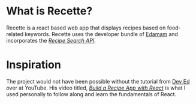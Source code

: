 # What is Recette?
Recette is a react based web app that displays recipes based on food-related keywords. Recette uses the developer bundle of [Edamam](https://www.edamam.com/) and incorporates the *[Recipe Search API](https://developer.edamam.com/edamam-recipe-api)*.

# Inspiration
The project would not have been possible without the tutorial from [Dev Ed](https://www.youtube.com/channel/UClb90NQQcskPUGDIXsQEz5Q/featured) over at YouTube. His video titled, *[Build a Recipe App with React](https://www.youtube.com/watch?v=U9T6YkEDkMo&t=2546s)* is what I used personally to follow along and learn the fundamentals of React.
